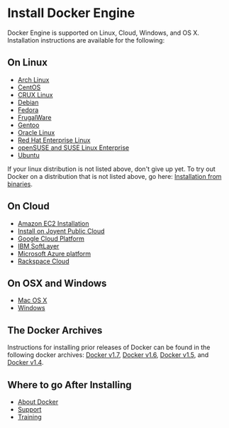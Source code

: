 <!--[metadata]>
+++
title = "Supported installations for Docker Engine"
description = "Lists the installation methods"
keywords = ["Docker install "]
+++
<![end-metadata]-->

# Install Docker Engine 

Docker Engine is supported on Linux, Cloud, Windows, and OS X. Installation instructions are available for the following: 

## On Linux
* [Arch Linux](archlinux)
* [CentOS](centos)
* [CRUX Linux](cruxlinux)
* [Debian](debian)
* [Fedora](fedora)
* [FrugalWare](frugalware)
* [Gentoo](gentoolinux)
* [Oracle Linux](oracle)
* [Red Hat Enterprise Linux](rhel)
* [openSUSE and SUSE Linux Enterprise](SUSE)
* [Ubuntu](ubuntulinux)

If your linux distribution is not listed above, don't give up yet. To try out Docker on a distribution that is not listed above, go here: [Installation from binaries](binaries).

## On Cloud
* [Amazon EC2 Installation](amazon)
* [Install on Joyent Public Cloud](joyent)
* [Google Cloud Platform](google)
* [IBM SoftLayer](softlayer)
* [Microsoft Azure platform](azure)
* [Rackspace Cloud](rackspace)

## On OSX and Windows
* [Mac OS X](mac)
* [Windows](windows)

## The Docker Archives 
Instructions for installing prior releases of Docker can be found in the following docker archives:
[Docker v1.7](http://docs.docker.com/v1.7/), [Docker v1.6](http://docs.docker.com/v1.6/), [Docker v1.5](http://docs.docker.com/v1.5/), and [Docker v1.4](http://docs.docker.com/v1.4/).

## Where to go After Installing
* [About Docker](../misc)
* [Support](https://www.docker.com/support/)
* [Training](https://training.docker.com//)

